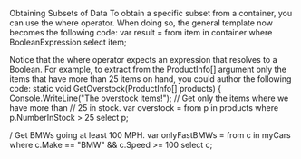 Obtaining Subsets of Data
To obtain a specific subset from a container, you can use the where operator. When doing so, the general
template now becomes the following code:
var result =
from item
in container
where BooleanExpression
select item;


Notice that the where operator expects an expression that resolves to a Boolean. For example, to extract
from the ProductInfo[] argument only the items that have more than 25 items on hand, you could author
the following code:
static void GetOverstock(ProductInfo[] products)
{
Console.WriteLine("The overstock items!");
// Get only the items where we have more than
// 25 in stock.
var overstock =
from p
in products
where p.NumberInStock > 25
select p;


/ Get BMWs going at least 100 MPH.
var onlyFastBMWs =
from c
in myCars
where c.Make == "BMW" && c.Speed >= 100
select c;

